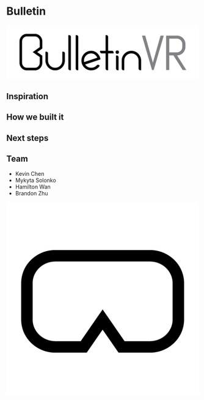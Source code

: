 # Bulletin
![Bulletin VR](assets/blong_large.png)

## Inspiration
## How we built it
## Next steps
## Team
- Kevin Chen
- Mykyta Solonko
- Hamilton Wan
- Brandon Zhu

![B VR](assets/bulletin.png)
